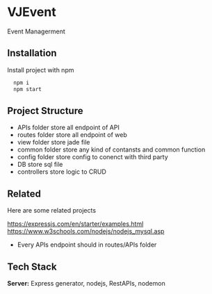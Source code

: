 # VJEvent

Event Managerment

## Installation

Install project with npm

```bash
  npm i
  npm start
```

## Project Structure

- APIs folder store all endpoint of API
- routes folder store all endpoint of web
- view folder store jade file
- common folder store any kind of contansts and common function
- config folder store config to conenct with third party
- DB store sql file
- controllers store logic to CRUD

## Related

Here are some related projects

https://expressjs.com/en/starter/examples.html
https://www.w3schools.com/nodejs/nodejs_mysql.asp

- Every APIs endpoint should in routes/APIs folder

## Tech Stack

**Server:** Express generator, nodejs, RestAPIs, nodemon

